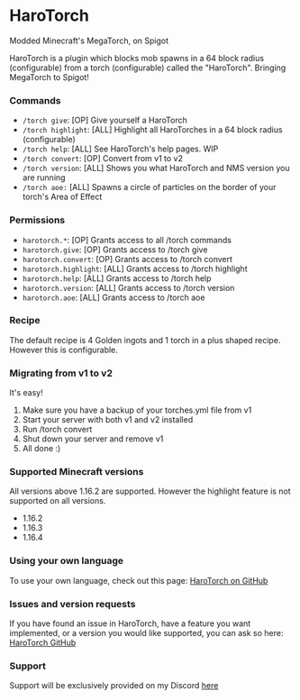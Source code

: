# HaroTorch
Modded Minecraft's MegaTorch, on Spigot

HaroTorch is a plugin which blocks mob spawns in a 64 block radius (configurable) from a torch (configurable) called the "HaroTorch". Bringing MegaTorch to Spigot!

### Commands
- `/torch give`: [OP] Give yourself a HaroTorch
- `/torch highlight`: [ALL] Highlight all HaroTorches in a 64 block radius (configurable)
- `/torch help`: [ALL] See HaroTorch's help pages. WIP
- `/torch convert`: [OP] Convert from v1 to v2
- `/torch version`: [ALL] Shows you what HaroTorch and NMS version you are running
- `/torch aoe:` [ALL] Spawns a circle of particles on the border of your torch's Area of Effect

### Permissions
- `harotorch.*`: [OP] Grants access to all /torch commands
- `harotorch.give`: [OP] Grants access to /torch give
- `harotorch.convert`: [OP] Grants access to /torch convert
- `harotorch.highlight`: [ALL] Grants access to /torch highlight
- `harotorch.help`: [ALL] Grants access to /torch help
- `harotorch.version`: [ALL] Grants access to /torch version
- `harotorch.aoe`: [ALL] Grants access to /torch aoe

### Recipe
The default recipe is 4 Golden ingots and 1 torch in a plus shaped recipe. However this is configurable.

### Migrating from v1 to v2
It's easy!
1. Make sure you have a backup of your torches.yml file from v1
2. Start your server with both v1 and v2 installed
3. Run /torch convert
4. Shut down your server and remove v1
5. All done :)

### Supported Minecraft versions
All versions above 1.16.2 are supported. However the highlight feature is not supported on all versions.
- 1.16.2
- 1.16.3
- 1.16.4

### Using your own language
To use your own language, check out this page: [HaroTorch on GitHub](https://github.com/TheDutchMC/HaroTorch/blob/v2/languages/README.md)

### Issues and version requests
If you have found an issue in HaroTorch, have a feature you want implemented, or a version you would like supported, you can ask so here: [HaroTorch GitHub](https://github.com/TheDutchMC/HaroTorch/issues)

### Support
Support will be exclusively provided on my Discord [here](https://discord.gg/xE3FcGj)
